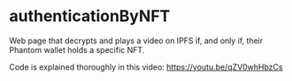 # authenticationByNFT
Web page that decrypts and plays a video on IPFS if, and only if, their Phantom wallet holds a specific NFT.

Code is explained thoroughly in this video: https://youtu.be/qZV0whHbzCs

